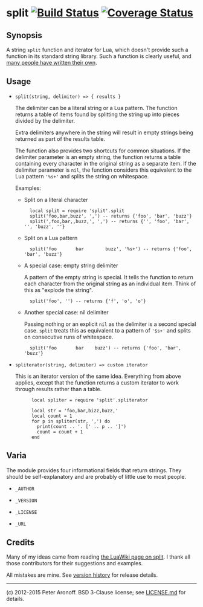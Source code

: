 # split [![Build Status](https://drone.io/bitbucket.org/telemachus/split/status.png)](https://drone.io/bitbucket.org/telemachus/split/latest) [![Coverage Status](https://coveralls.io/repos/telemachus/split/badge.svg?branch=master&service=bitbucket)](https://coveralls.io/bitbucket/telemachus/split?branch=master)

## Synopsis

A string `split` function and iterator for Lua, which doesn't provide such
a function in its standard string library. Such a function is clearly useful,
and [many people have written their own][wiki].

[wiki]: http://lua-users.org/wiki/SplitJoin

## Usage

+ `split(string, delimiter) => { results }`	

  The delimiter can be a literal string or a Lua pattern. The function returns
  a table of items found by splitting the string up into pieces divided by the
  delimiter.

  Extra delimiters anywhere in the string will result in empty strings being
  returned as part of the results table.

  The function also provides two shortcuts for common situations. If the
  delimiter parameter is an empty string, the function returns a table
  containing every character in the original string as a separate item. If the
  delimiter parameter is `nil`, the function considers this equivalent to the
  Lua pattern `'%s+'` and splits the string on whitespace.

  Examples:

    * Split on a literal character

            local split = require 'split'.split
            split('foo,bar,buzz', ',') -- returns {'foo', 'bar', 'buzz'}
            split(',foo,bar,,buzz,', ',') -- returns {'', 'foo', 'bar', '', 'buzz', ''}

    * Split on a Lua pattern

            split('foo       bar		buzz', '%s+') -- returns {'foo', 'bar', 'buzz'}

    * A special case: empty string delimiter

        A pattern of the empty string is special. It tells the function to
        return each character from the original string as an individual item.
        Think of this as "explode the string".

            split('foo', '') -- returns {'f', 'o', 'o'}

    * Another special case: nil delimiter

        Passing nothing or an explicit `nil` as the delimiter is a second
        special case. `split` treats this as equivalent to a pattern of `'$s+'`
        and splits on consecutive runs of whitespace.

            split('foo       bar	buzz') -- returns {'foo', 'bar', 'buzz'}

+ `spliterator(string, delimiter) => custom iterator`

  This is an iterator version of the same idea. Everything from above applies,
  except that the function returns a custom iterator to work through results
  rather than a table.

            local spliter = require 'split'.spliterator

            local str = 'foo,bar,bizz,buzz,'
            local count = 1
            for p in spliter(str, ',') do
              print(count .. '. [' .. p .. ']')
              count = count + 1
            end

## Varia

The module provides four informational fields that return strings. They should
be self-explanatory and are probably of little use to most people.

+ `_AUTHOR`

+ `_VERSION`

+ `_LICENSE`

+ `_URL`

## Credits

Many of my ideas came from reading [the LuaWiki page on split][wiki]. I thank
all those contributors for their suggestions and examples.

All mistakes are mine. See [version history][c] for release details.

[c]: /CHANGES.md

---

(c) 2012-2015 Peter Aronoff. BSD 3-Clause license; see [LICENSE.md][li] for
details.

[li]: /LICENSE.md
